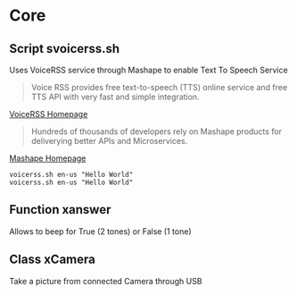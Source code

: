 Core
==

## Script svoicerss.sh

Uses VoiceRSS service through Mashape to enable Text To Speech Service

> Voice RSS provides free text-to-speech (TTS) online service and free TTS API with very fast and simple integration.

[VoiceRSS Homepage](http://www.voicerss.org/)

> Hundreds of thousands of developers rely on Mashape products for deliverying better APIs and Microservices.

[Mashape Homepage](https://www.mashape.com/)



    voicerss.sh en-us "Hello World"
    voicerss.sh en-us "Hello World"


## Function xanswer

Allows to beep for True (2 tones) or False (1 tone)

## Class xCamera

Take a picture from connected Camera through USB